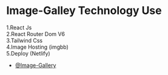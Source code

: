 # Image-Galley Technology Use <br/>
1.React Js <br/>
2.React Router Dom V6 <br/>
3.Tailwind Css <br/>
4.Image Hosting (imgbb) <br/>
5.Deploy (Netlify) <br/>

- [@Image-Gallery](https://image-gallery123.netlify.app/) 
